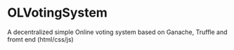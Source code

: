 
# OLVotingSystem
A decentralized simple Online voting system based on Ganache, Truffle and fromt end (html/css/js)
